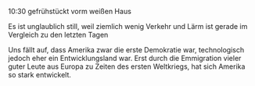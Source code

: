 10:30 gefrühstückt vorm weißen Haus

Es ist unglaublich still, weil ziemlich wenig
Verkehr und Lärm ist gerade im Vergleich zu den letzten Tagen

Uns fällt auf, dass Amerika zwar die erste Demokratie war, technologisch jedoch
eher ein Entwicklungsland war.
Erst durch die Emmigration vieler
guter Leute aus Europa zu Zeiten des
ersten Weltkriegs, hat sich Amerika so stark entwickelt. 